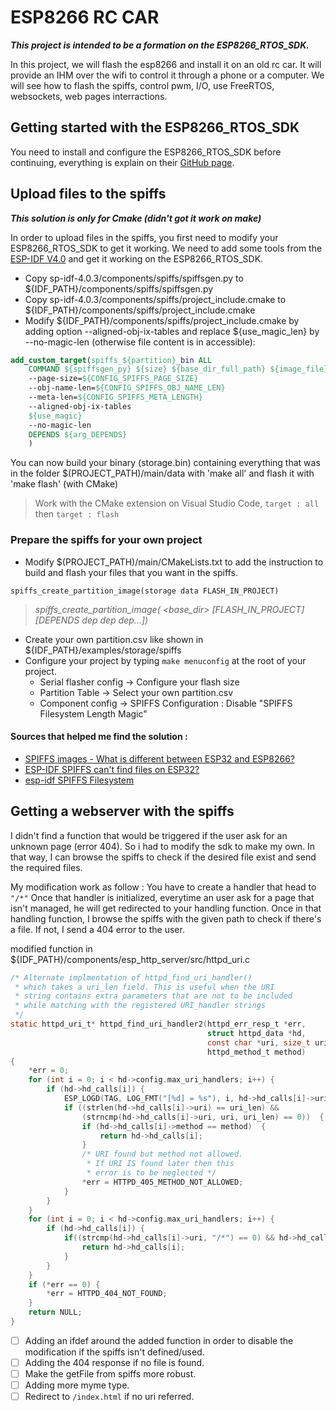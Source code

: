 # ESP8266 RC CAR

***This project is intended to be a formation on the ESP8266_RTOS_SDK.***

In this project, we will flash the esp8266 and install it on an old rc car. It will provide an IHM over the wifi to control it through a phone or a computer.
We will see how to flash the spiffs, control pwm, I/O, use FreeRTOS, websockets, web pages interractions.

## Getting started with the ESP8266_RTOS_SDK
You need to install and configure the ESP8266_RTOS_SDK before continuing, everything is explain on their [GitHub page](https://github.com/espressif/ESP8266_RTOS_SDK/).

## Upload files to the spiffs
***This solution is only for Cmake (didn't got it work on make)***

In order to upload files in the spiffs, you first need to modify your ESP8266_RTOS_SDK to get it working.
We need to add some tools from the [ESP-IDF V4.0](https://github.com/espressif/esp-idf/tree/release/v4.0) and get it working on the ESP8266_RTOS_SDK.
- Copy sp-idf-4.0.3/components/spiffs/spiffsgen.py to ${IDF_PATH}/components/spiffs/spiffsgen.py
- Copy sp-idf-4.0.3/components/spiffs/project_include.cmake to ${IDF_PATH}/components/spiffs/project_include.cmake
- Modify ${IDF_PATH}/components/spiffs/project_include.cmake by adding option --aligned-obj-ix-tables and replace ${use_magic_len} by --no-magic-len (otherwise file content is in accessible):

``` cmake
add_custom_target(spiffs_${partition}_bin ALL
    COMMAND ${spiffsgen_py} ${size} ${base_dir_full_path} ${image_file}
    --page-size=${CONFIG_SPIFFS_PAGE_SIZE}
    --obj-name-len=${CONFIG_SPIFFS_OBJ_NAME_LEN}
    --meta-len=${CONFIG_SPIFFS_META_LENGTH}
    --aligned-obj-ix-tables
    ${use_magic}
    --no-magic-len
    DEPENDS ${arg_DEPENDS}
    )
```

You can now build your binary (storage.bin) containing everything that was in the folder $(PROJECT_PATH)/main/data with 'make all' and flash it with 'make flash' (with CMake)
> Work with the CMake extension on Visual Studio Code, `target : all` then `target : flash`

### Prepare the spiffs for your own project

- Modify $(PROJECT_PATH)/main/CMakeLists.txt to add the instruction to build and flash your files that you want in the spiffs.
```
spiffs_create_partition_image(storage data FLASH_IN_PROJECT)
```
> *spiffs_create_partition_image(<partition> <base_dir> [FLASH_IN_PROJECT] [DEPENDS dep dep dep...])*

- Create your own partition.csv like shown in ${IDF_PATH}/examples/storage/spiffs
- Configure your project by typing `make menuconfig` at the root of your project.
  - Serial flasher config -> Configure your flash size
  - Partition Table -> Select your own partition.csv
  - Component config -> SPIFFS Configuration : Disable "SPIFFS Filesystem Length Magic"

#### Sources that helped me find the solution :
- [SPIFFS images - What is different between ESP32 and ESP8266?](https://www.esp32.com/viewtopic.php?t=21955)  
- [ESP-IDF SPIFFS can't find files on ESP32?](https://esp32.com/viewtopic.php?t=7413)
- [esp-idf SPIFFS Filesystem](https://docs.espressif.com/projects/esp-idf/en/latest/esp32/api-reference/storage/spiffs.html)


## Getting a webserver with the spiffs
I didn't find a function that would be triggered if the user ask for an unknown page (error 404). So i had to modify the sdk to make my own.
In that way, I can browse the spiffs to check if the desired file exist and send the required files.

My modification work as follow : 
You have to create a handler that head to `"/*"`
Once that handler is initialized, everytime an user ask for a page that isn't managed, he will get redirected to your handling function.
Once in that handling function, I browse the spiffs with the given path to check if there's a file. If not, I send a 404 error to the user.

modified function in ${IDF_PATH}/components/esp_http_server/src/httpd_uri.c

``` c
/* Alternate implmentation of httpd_find_uri_handler()
 * which takes a uri_len field. This is useful when the URI
 * string contains extra parameters that are not to be included
 * while matching with the registered URI_handler strings
 */
static httpd_uri_t* httpd_find_uri_handler2(httpd_err_resp_t *err,
                                            struct httpd_data *hd,
                                            const char *uri, size_t uri_len,
                                            httpd_method_t method)
{
    *err = 0;
    for (int i = 0; i < hd->config.max_uri_handlers; i++) {
        if (hd->hd_calls[i]) {
            ESP_LOGD(TAG, LOG_FMT("[%d] = %s"), i, hd->hd_calls[i]->uri);
            if ((strlen(hd->hd_calls[i]->uri) == uri_len) &&            // First match uri length
                (strncmp(hd->hd_calls[i]->uri, uri, uri_len) == 0))  {  // Then match uri strings
                if (hd->hd_calls[i]->method == method)  {               // Finally match methods
                    return hd->hd_calls[i];
                }
                /* URI found but method not allowed.
                 * If URI IS found later then this
                 * error is to be neglected */
                *err = HTTPD_405_METHOD_NOT_ALLOWED;
            }
        }
    }
    for (int i = 0; i < hd->config.max_uri_handlers; i++) {
        if (hd->hd_calls[i]) {
            if((strcmp(hd->hd_calls[i]->uri, "/*") == 0) && hd->hd_calls[i]->method == method){
                return hd->hd_calls[i];
            }
        }
    }
    if (*err == 0) {
        *err = HTTPD_404_NOT_FOUND;
    }
    return NULL;
}
```

- [ ] Adding an ifdef around the added function in order to disable the modification if the spiffs isn't defined/used.
- [ ] Adding the 404 response if no file is found.
- [ ] Make the getFile from spiffs more robust.
- [ ] Adding more myme type.
- [ ] Redirect to `/index.html` if no uri referred.
